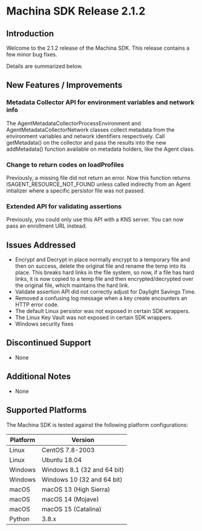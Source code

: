 # Machina SDK Release 2.1.2

## Introduction
Welcome to the 2.1.2 release of the Machina SDK.  This release contains a few minor bug fixes.

Details are summarized below.

## New Features / Improvements

### Metadata Collector API for environment variables and network info
The AgentMetadataCollectorProcessEnvironment and AgentMetadataCollectorNetwork classes collect 
metadata from the environment variables and network identifiers respectively. Call getMetadata() on 
the collector and pass the results into the new addMetadata() function available on metadata holders,
like the Agent class.

### Change to return codes on loadProfiles
Previously, a missing file did not return an error. Now this function returns ISAGENT_RESOURCE_NOT_FOUND
unless called indirectly from an Agent intializer where a specific persistor file was not passed.

### Extended API for validating assertions
Previously, you could only use this API with a KNS server. You can now pass an enrollment URL instead.

## Issues Addressed
- Encrypt and Decrypt in place normally encrypt to a temporary file and then on success, delete the 
original file and rename the temp into its place. This breaks hard links in the file system, so now, 
if a file has hard links, it is now copied to a temp file and then encrypted/decrypted over the 
original file, which maintains the hard link.
- Validate assertion API did not correctly adjust for Daylight Savings Time.
- Removed a confusing log message when a key create encounters an HTTP error code.
- The default Linux persistor was not exposed in certain SDK wrappers.
- The Linux Key Vault was not exposed in certain SDK wrappers.
- Windows security fixes
  
## Discontinued Support
- None

## Additional Notes
- None

## Supported Platforms
The Machina SDK is tested against the following platform configurations:

|Platform    |Version                     |
|------------|----------------------------|
|Linux       | CentOS 7.8-2003            |
|Linux       | Ubuntu 18.04               |
|Windows     | Windows 8.1 (32 and 64 bit)|
|Windows     | Windows 10 (32 and 64 bit) |
|macOS       | macOS 13 (High Sierra)     |
|macOS       | macOS 14 (Mojave)          |
|macOS       | macOS 15 (Catalina)        |
|Python      | 3.8.x                      |
